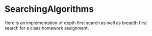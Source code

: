# SearchingAlgorithms
Here is an implementation of depth first search as well as breadth first search for a class homework assignment.
